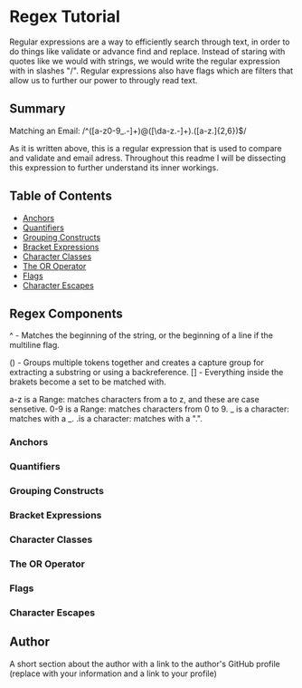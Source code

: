 # Regex Tutorial



  Regular expressions are a way to efficiently search through text, in order to do things like validate or advance find and replace. Instead of staring with quotes like we would with strings, we would write the regular expression with in slashes "/".  Regular expressions also have flags which are filters that allow us to further our power to througly read text.

## Summary

Matching an Email: /^([a-z0-9_\.-]+)@([\da-z\.-]+)\.([a-z\.]{2,6})$/

As it is written above, this is a regular expression that is used to compare and validate and email adress. Throughout this readme I will be dissecting this expression to further understand its inner workings.

## Table of Contents

- [Anchors](#anchors)
- [Quantifiers](#quantifiers)
- [Grouping Constructs](#grouping-constructs)
- [Bracket Expressions](#bracket-expressions)
- [Character Classes](#character-classes)
- [The OR Operator](#the-or-operator)
- [Flags](#flags)
- [Character Escapes](#character-escapes)

## Regex Components
^ -  Matches the beginning of the string, or the beginning of a line if the multiline flag.

() -  Groups multiple tokens together and creates a capture group for extracting a substring or using a backreference.
[] - Everything inside the brakets become a set to be matched with.

a-z is a Range: matches characters from a to z, and these are case sensetive. 
0-9 is a Range: matches characters from 0 to 9. 
_ is a character: matches with a _. 
\.is a character: matches with a ".". 

### Anchors

### Quantifiers

### Grouping Constructs

### Bracket Expressions

### Character Classes

### The OR Operator

### Flags

### Character Escapes

## Author

A short section about the author with a link to the author's GitHub profile (replace with your information and a link to your profile)
